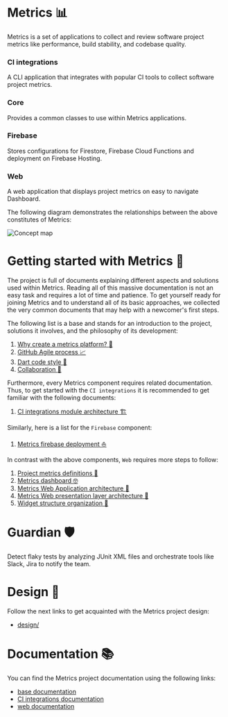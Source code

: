# Metrics :bar_chart:
Metrics is a set of applications to collect and review software project metrics like performance, build stability, and codebase quality.

### CI integrations
A CLI application that integrates with popular CI tools to collect software project metrics.

### Core
Provides a common classes to use within Metrics applications.

### Firebase
Stores configurations for Firestore, Firebase Cloud Functions and deployment on Firebase Hosting.

### Web
A web application that displays project metrics on easy to navigate Dashboard.

The following diagram demonstrates the relationships between the above constitutes of Metrics:

![Concept map](http://www.plantuml.com/plantuml/proxy?cache=no&fmt=svg&src=https://raw.githubusercontent.com/software-platform/monorepo/readme_update/concept_map.puml)

# Getting started with Metrics :beginner:
The project is full of documents explaining different aspects and solutions used within Metrics. Reading all of this massive documentation is not an easy task and requires a lot of time and patience. To get yourself ready for joining Metrics and to understand all of its basic approaches, we collected the very common documents that may help with a newcomer's first steps. 

The following list is a base and stands for an introduction to the project, solutions it involves, and the philosophy of its development: 
1. [Why create a metrics platform? :thinking:](docs/01_design_doc.md)
2. [GitHub Agile process :chart_with_upwards_trend:](docs/02_process.md)
3. [Dart code style :nail_care:](docs/10_dart_code_style.md)
4. [Collaboration :raised_hands:](docs/11_collaboration.md)

Furthermore, every Metrics component requires related documentation. Thus, to get started with the `CI integrations` it is recommended to get familiar with the following documents: 
1. [CI integrations module architecture :building_construction:](metrics/ci_integrations/docs/01_ci_integration_module_architecture.md)

Similarly, here is a list for the `Firebase` component:
1. [Metrics firebase deployment :boat:](docs/09_firebase_deployment.md)

In contrast with the above components, `Web` requires more steps to follow: 
1. [Project metrics definitions :book:](docs/05_project_metrics.md)
2. [Metrics dashboard :nerd_face:](docs/06_metrics_dashboard.md)
3. [Metrics Web Application architecture :walking:](metrics/web/docs/01_metrics_web_application_architecture.md)
4. [Metrics Web presentation layer architecture :running:](metrics/web/docs/02_presentation_layer_architecture.md)
5. [Widget structure organization :bicyclist:](metrics/web/docs/03_widget_structure_organization.md)

# Guardian :shield:
Detect flaky tests by analyzing JUnit XML files and orchestrate tools like Slack, Jira to notify the team.

# Design :dress:
Follow the next links to get acquainted with the Metrics project design: 
- [design/](design/)

# Documentation :books:
You can find the Metrics project documentation using the following links:
- [base documentation](docs/)
- [CI integrations documentation](metrics/ci_integrations/docs/)
- [web documentation](metrics/web/docs/)
